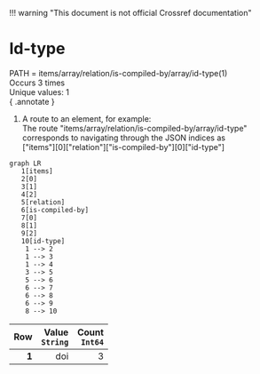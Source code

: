 !!! warning "This document is not official Crossref documentation"
# Id-type
PATH = items/array/relation/is-compiled-by/array/id-type(1)  
Occurs 3 times  
Unique values: 1  
{ .annotate }

1. A route to an element, for example:  
   The route "items/array/relation/is-compiled-by/array/id-type" corresponds to navigating through the JSON indices as  
   ["items"][0]["relation"]["is-compiled-by"][0]["id-type"]  

```mermaid
graph LR
   1[items]
   2[0]
   3[1]
   4[2]
   5[relation]
   6[is-compiled-by]
   7[0]
   8[1]
   9[2]
   10[id-type]
    1 --> 2
    1 --> 3
    1 --> 4
    3 --> 5
    5 --> 6
    6 --> 7
    6 --> 8
    6 --> 9
    8 --> 10
```

| **Row** | **Value**<br>`String` | **Count**<br>`Int64` |
|--------:|----------------------:|---------------------:|
| **1**   | doi                   | 3                    |

